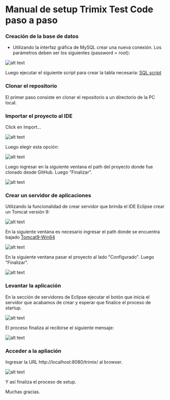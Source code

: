 # Manual de setup Trimix Test Code paso a paso

### Creación de la base de datos

* Utilizando la interfaz gráfica de MySQL crear una nueva conexión. Los parámetros deben ser los siguientes (password = root):

![alt text](https://github.com/mikedr/trimix/blob/master/manual/DB001.png)

Luego ejecutar el siguiente script para crear la tabla necesaria: [SQL script](https://github.com/mikedr/trimix/blob/master/manual/crearDByTabla.sql)

### Clonar el repositorio

El primer paso consiste en clonar el repositorio a un directorio de la PC local.

### Importar el proyecto al IDE

Click en Import...

![alt text](https://github.com/mikedr/trimix/blob/master/manual/001.png)

Luego elegir esta opción:

![alt text](https://github.com/mikedr/trimix/blob/master/manual/002.png)

Luego ingresar en la siguiente ventana el path del proyecto donde fue clonado desde GitHub. Luego "Finalizar".

![alt text](https://github.com/mikedr/trimix/blob/master/manual/003.png)

### Crear un servidor de aplicaciones

Utilizando la funcionalidad de crear servidor que brinda el IDE Eclipse crear un Tomcat versión 9:

![alt text](https://github.com/mikedr/trimix/blob/master/manual/004.png)

En la siguiente ventana es necesario ingresar el path donde se encuentra bajado [Tomcat9-Win64](https://apache.zero.com.ar/tomcat/tomcat-9/v9.0.40/bin/apache-tomcat-9.0.40-windows-x64.zip)

![alt text](https://github.com/mikedr/trimix/blob/master/manual/005.png)

En la siguiente ventana pasar el proyecto al lado "Configurado". Luego "Finalizar".

![alt text](https://github.com/mikedr/trimix/blob/master/manual/006.png)

### Levantar la aplicación

En la sección de servidores de Eclipse ejecutar el botón que inicia el servidor que acabamos de crear y esperar que finalice el proceso de startup.

![alt text](https://github.com/mikedr/trimix/blob/master/manual/007.png)

El proceso finaliza al recibirse el siguiente mensaje:

![alt text](https://github.com/mikedr/trimix/blob/master/manual/008.png)

### Acceder a la apliación

Ingresar la URL http://localhost:8080/trimix/ al browser.

![alt text](https://github.com/mikedr/trimix/blob/master/manual/009.png)

Y así finaliza el proceso de setup.

Muchas gracias.


